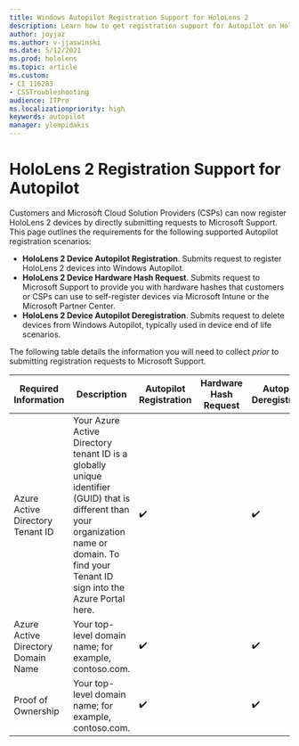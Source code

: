 ```yaml
---
title: Windows Autopilot Registration Support for HoloLens 2
description: Learn how to get registration support for Autopilot on HoloLens 2 devices.
author: joyjaz
ms.author: v-jjaswinski
ms.date: 5/12/2021
ms.prod: hololens
ms.topic: article
ms.custom: 
- CI 116283
- CSSTroubleshooting
audience: ITPro
ms.localizationpriority: high
keywords: autopilot
manager: ylempidakis
---
```

# HoloLens 2 Registration Support for Autopilot

Customers and Microsoft Cloud Solution Providers (CSPs) can now register HoloLens 2 devices by directly submitting requests to Microsoft Support. This page outlines the requirements for the following supported Autopilot registration scenarios:

- **HoloLens 2 Device Autopilot Registration**. Submits request to register HoloLens 2 devices into Windows Autopilot.
- **HoloLens 2 Device Hardware Hash Request**. Submits request to Microsoft Support to provide you with hardware hashes that customers or CSPs can use to self-register devices via Microsoft Intune or the Microsoft Partner Center.
- **HoloLens 2 Device Autopilot Deregistration**. Submits request to delete devices from Windows Autopilot, typically used in device end of life scenarios.

The following table details the information you will need to collect *prior* to submitting registration requests to Microsoft Support.

| Required Information | Description | Autopilot Registration  | Hardware Hash Request | Autopilot Deregistration |
------------|-------------------------------|--------------------------------------------------|------------------------------|--------------------------------|
|  Azure Active Directory Tenant ID    |    Your Azure Active Directory tenant ID is a globally unique identifier (GUID) that is different than your organization name or domain.    To find your Tenant ID sign into the Azure Portal here.    |     ✔️                         |                              |                         ✔️                        |
|  Azure Active Directory Domain Name    |   Your top-level domain name; for example, contoso.com.    |     ✔️                         |                              |                         ✔️                        |
|  Proof of Ownership    |   Your top-level domain name; for example, contoso.com.    |     ✔️                         |                              |                         ✔️                        |